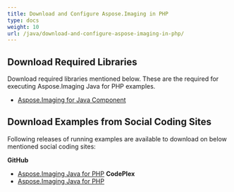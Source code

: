 ```yaml
---
title: Download and Configure Aspose.Imaging in PHP
type: docs
weight: 10
url: /java/download-and-configure-aspose-imaging-in-php/
---
```


## **Download Required Libraries**
Download required libraries mentioned below. These are the required for executing Aspose.Imaging Java for PHP examples.

- [Aspose.Imaging for Java Component](https://downloads.aspose.com/imaging/java)
## **Download Examples from Social Coding Sites**
Following releases of running examples are available to download on below mentioned social coding sites:

**GitHub**

- [Aspose.Imaging Java for PHP](https://github.com/aspose-imaging/Aspose.Imaging-for-Java/tree/master/Plugins/Aspose_Imaging_Java_for_PHP)
  **CodePlex**
- [Aspose.Imaging Java for PHP](https://archive.codeplex.com/?p=asposeimagingjavaphp)
